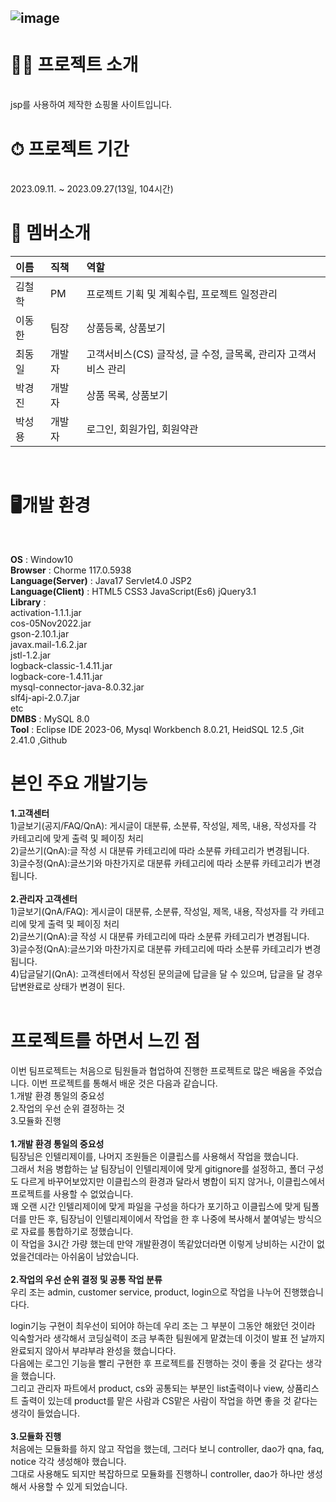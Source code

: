 ![image](https://github.com/bllor/Project2023/assets/136154061/11ed3bd8-d5a2-4b92-9045-2232bc3a2e3e)
<br>
---
<h1>👩‍💻 프로젝트 소개</h1><br>
jsp를 사용하여 제작한 쇼핑몰 사이트입니다.

<h1>⏱ 프로젝트 기간</h1><br>
2023.09.11. ~ 2023.09.27(13일, 104시간)
<br>
<h1>👫 멤버소개</h1>


|이름|직책|역할|
|:----|:----|:----|
|김철학|PM|프로젝트 기획 및 계획수립, 프로젝트 일정관리|
|이동한|팀장|상품등록, 상품보기|
|최동일|개발자|고객서비스(CS) 글작성, 글 수정, 글목록, 관리자 고객서비스 관리|
|박경진|개발자|상품 목록, 상품보기|
|박성용|개발자|로그인, 회원가입, 회원약관|
<br>

<h1>🖥개발 환경</h1><br>

**OS** : Window10<br>
**Browser** : Chorme 117.0.5938<br>
**Language(Server)** : Java17 Servlet4.0 JSP2<br>
**Language(Client)** : HTML5 CSS3 JavaScript(Es6) jQuery3.1<br>
**Library** : <br>activation-1.1.1.jar<br> cos-05Nov2022.jar<br> gson-2.10.1.jar <br>javax.mail-1.6.2.jar <br>jstl-1.2.jar<br> logback-classic-1.4.11.jar <br>logback-core-1.4.11.jar <br>mysql-connector-java-8.0.32.jar <br>slf4j-api-2.0.7.jar<br> etc<br>
**DMBS** : MySQL 8.0<br>
**Tool** : Eclipse IDE 2023-06, Mysql Workbench 8.0.21, HeidSQL 12.5 ,Git 2.41.0 ,Github
<br>

<h1>본인 주요 개발기능</h1>

**1.고객센터**<br>
1)글보기(공지/FAQ/QnA): 게시글이 대분류, 소분류, 작성일, 제목, 내용, 작성자를 각 카테고리에 맞게 출력 및 페이징 처리<br>
2)글쓰기(QnA):글 작성 시 대분류 카테고리에 따라 소분류 카테고리가 변경됩니다.<br>
3)글수정(QnA):글쓰기와 마찬가지로 대분류 카테고리에 따라 소분류 카테고리가 변경됩니다.<br>
<br>
**2.관리자 고객센터**<br>
1)글보기(QnA/FAQ): 게시글이 대분류, 소분류, 작성일, 제목, 내용, 작성자를 각 카테고리에 맞게 출력 및 페이징 처리<br>
2)글쓰기(QnA):글 작성 시 대분류 카테고리에 따라 소분류 카테고리가 변경됩니다.<br>
3)글수정(QnA):글쓰기와 마찬가지로 대분류 카테고리에 따라 소분류 카테고리가 변경됩니다.<br>
4)답글달기(QnA): 고객센터에서 작성된 문의글에 답글을 달 수 있으며, 답글을 달 경우 답변완료로 상태가 변경이 된다.<br>
<br>

<h1>프로젝트를 하면서 느낀 점</h1>

이번 팀프로젝트는 처음으로 팀원들과 협업하여 진행한 프로젝트로 많은 배움을 주었습니다. 이번 프로젝트를 통해서 배운 것은 다음과 같습니다.<br>
1.개발 환경 통일의 중요성<br>
2.작업의 우선 순위 결정하는 것<br>
3.모듈화 진행<br>
<br>
**1.개발 환경 통일의 중요성**<br>
팀장님은 인텔리제이를, 나머지 조원들은 이클립스를 사용해서 작업을 했습니다.<br>
그래서 처음 병합하는 날 팀장님이 인텔리제이에 맞게 gitignore를 설정하고, 폴더 구성도 다르게 바꾸어보았지만 이클립스의 환경과 달라서 병합이 되지 않거나, 이클립스에서 프로젝트를 사용할 수 없었습니다.<br>
꽤 오랜 시간 인텔리제이에 맞게 파일을 구성을 하다가 포기하고 이클립스에 맞게 팀폴더를 만든 후, 팀장님이 인텔리제이에서 작업을 한 후 나중에 복사해서 붙여넣는 방식으로 자료를 통합하기로 정했습니다.<br>
이 작업을 3시간 가량 했는데 만약 개발환경이 똑같았더라면 이렇게 낭비하는 시간이 없었을건데라는 아쉬움이 남았습니다.<br>
<br>
**2.작업의 우선 순위 결정 및 공통 작업 분류**<br>
우리 조는 admin, customer service, product, login으로 작업을 나누어 진행했습니다다.<br>

login기능 구현이 최우선이 되어야 하는데 우리 조는 그 부분이 그동안 해왔던 것이라 익숙할거라 생각해서 코딩실력이 조금 부족한 팀원에게 맡겼는데 이것이 발표 전 날까지 완료되지 않아서 부랴부랴 완성을 했습니다다.<br> 
다음에는 로그인 기능을 빨리 구현한 후 프로젝트를 진행하는 것이 좋을 것 같다는 생각을 했습니다.<br> 
그리고 관리자 파트에서 product, cs와 공통되는 부분인 list출력이나 view, 상품리스트 출력이 있는데 product를 맡은 사람과 CS맡은 사람이 작업을 하면 좋을 것 같다는 생각이 들었습니다.<br>
<br>
**3.모듈화 진행**<br>
처음에는 모듈화를 하지 않고 작업을 했는데, 그러다 보니 controller, dao가 qna, faq, notice 각각 생성해야 했습니다.<br>
그대로 사용해도 되지만 복잡하므로 모듈화를 진행하니 controller, dao가 하나만 생성해서 사용할 수 있게 되었습니다.<br>
